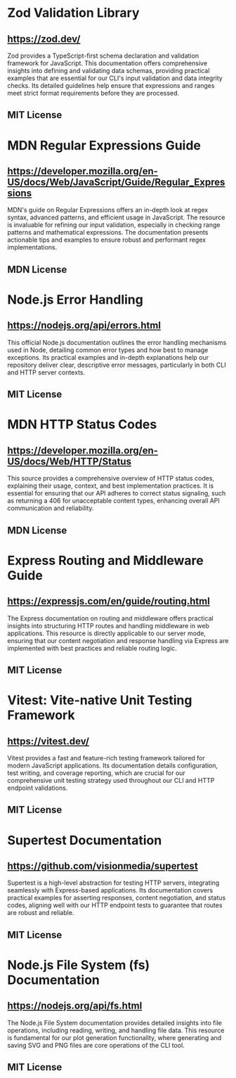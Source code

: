 # Zod Validation Library
## https://zod.dev/
Zod provides a TypeScript-first schema declaration and validation framework for JavaScript. This documentation offers comprehensive insights into defining and validating data schemas, providing practical examples that are essential for our CLI's input validation and data integrity checks. Its detailed guidelines help ensure that expressions and ranges meet strict format requirements before they are processed.
## MIT License

# MDN Regular Expressions Guide
## https://developer.mozilla.org/en-US/docs/Web/JavaScript/Guide/Regular_Expressions
MDN's guide on Regular Expressions offers an in-depth look at regex syntax, advanced patterns, and efficient usage in JavaScript. The resource is invaluable for refining our input validation, especially in checking range patterns and mathematical expressions. The documentation presents actionable tips and examples to ensure robust and performant regex implementations.
## MDN License

# Node.js Error Handling
## https://nodejs.org/api/errors.html
This official Node.js documentation outlines the error handling mechanisms used in Node, detailing common error types and how best to manage exceptions. Its practical examples and in-depth explanations help our repository deliver clear, descriptive error messages, particularly in both CLI and HTTP server contexts.
## MIT License

# MDN HTTP Status Codes
## https://developer.mozilla.org/en-US/docs/Web/HTTP/Status
This source provides a comprehensive overview of HTTP status codes, explaining their usage, context, and best implementation practices. It is essential for ensuring that our API adheres to correct status signaling, such as returning a 406 for unacceptable content types, enhancing overall API communication and reliability.
## MDN License

# Express Routing and Middleware Guide
## https://expressjs.com/en/guide/routing.html
The Express documentation on routing and middleware offers practical insights into structuring HTTP routes and handling middleware in web applications. This resource is directly applicable to our server mode, ensuring that our content negotiation and response handling via Express are implemented with best practices and reliable routing logic.
## MIT License

# Vitest: Vite-native Unit Testing Framework
## https://vitest.dev/
Vitest provides a fast and feature-rich testing framework tailored for modern JavaScript applications. Its documentation details configuration, test writing, and coverage reporting, which are crucial for our comprehensive unit testing strategy used throughout our CLI and HTTP endpoint validations.
## MIT License

# Supertest Documentation
## https://github.com/visionmedia/supertest
Supertest is a high-level abstraction for testing HTTP servers, integrating seamlessly with Express-based applications. Its documentation covers practical examples for asserting responses, content negotiation, and status codes, aligning well with our HTTP endpoint tests to guarantee that routes are robust and reliable.
## MIT License

# Node.js File System (fs) Documentation
## https://nodejs.org/api/fs.html
The Node.js File System documentation provides detailed insights into file operations, including reading, writing, and handling file data. This resource is fundamental for our plot generation functionality, where generating and saving SVG and PNG files are core operations of the CLI tool.
## MIT License